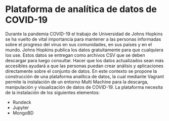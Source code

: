# Plataforma de analítica de datos de COVID-19
Durante la pandemia COVID-19 el trabajo de Universidad de Johns Hopkins se ha vuelto de vital importancia para mantener a las personas informadas sobre el progreso del virus en sus comunidades, en sus países y en el mundo.
Johns Hopkins publica los datos gratuitamente para que cualquiera los use.  Estos datos se entregan como archivos CSV que se deben descargar para luego consultar.  Hacer que los datos actualizados sean más accesibles ayudará a que las personas puedan crear análisis y aplicaciones directamente sobre el conjunto de datos. 
En este contexto se propone la construcción de una plataforma analítica de datos, la cual mediante Vagrant permite la instalación de un entorno Multi Machine para la descarga, manipulación y visualización de datos de COVID-19. La plataforma necesita de la instalación de los siguientes elementos: 

* Rundeck
* Jupyter 
* MongoBD
